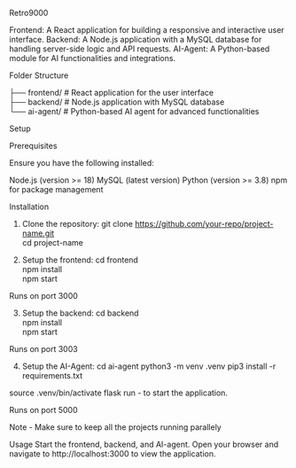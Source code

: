 Retro9000

Frontend: A React application for building a responsive and interactive user interface.
Backend: A Node.js application with a MySQL database for handling server-side logic and API requests.
AI-Agent: A Python-based module for AI functionalities and integrations.

Folder Structure

├── frontend/   # React application for the user interface  
├── backend/    # Node.js application with MySQL database  
└── ai-agent/   # Python-based AI agent for advanced functionalities  

Setup

Prerequisites

Ensure you have the following installed:

Node.js (version >= 18)
MySQL (latest version)
Python (version >= 3.8)
npm for package management

Installation

1. Clone the repository:
  git clone https://github.com/your-repo/project-name.git  
  cd project-name

2. Setup the frontend:
  cd frontend  
  npm install  
  npm start

  Runs on port 3000

3. Setup the backend:
  cd backend  
  npm install  
  npm start

  Runs on port 3003


4. Setup the AI-Agent:
  cd ai-agent
  python3 -m venv .venv
  pip3 install -r requirements.txt

  source .venv/bin/activate
  flask run - to start the application.

  Runs on port 5000

Note - Make sure to keep all the projects running parallely

Usage
Start the frontend, backend, and AI-agent.
Open your browser and navigate to http://localhost:3000 to view the application.
